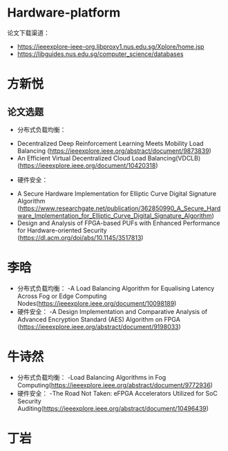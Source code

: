 # Hardware-platform
论文下载渠道：
- https://ieeexplore-ieee-org.libproxy1.nus.edu.sg/Xplore/home.jsp
- https://libguides.nus.edu.sg/computer_science/databases
# 方新悦
## 论文选题
+ 分布式负载均衡：
- Decentralized Deep Reinforcement Learning Meets Mobility Load Balancing (https://ieeexplore.ieee.org/abstract/document/9873839)
- An Efficient Virtual Decentralized Cloud Load Balancing(VDCLB) (https://ieeexplore.ieee.org/document/10420318)
+ 硬件安全：
- A Secure Hardware Implementation for Elliptic Curve Digital Signature Algorithm (https://www.researchgate.net/publication/362850990_A_Secure_Hardware_Implementation_for_Elliptic_Curve_Digital_Signature_Algorithm)
- Design and Analysis of FPGA-based PUFs with Enhanced Performance for Hardware-oriented Security (https://dl.acm.org/doi/abs/10.1145/3517813)

# 李晗
+ 分布式负载均衡：
-A Load Balancing Algorithm for Equalising Latency Across Fog or Edge Computing Nodes(https://ieeexplore.ieee.org/document/10098189)
+ 硬件安全：
-A Design Implementation and Comparative Analysis of Advanced Encryption Standard (AES) Algorithm on FPGA (https://ieeexplore.ieee.org/abstract/document/9198033)
# 牛诗然
+ 分布式负载均衡：
-Load Balancing Algorithms in Fog Computing(https://ieeexplore.ieee.org/abstract/document/9772936)
+ 硬件安全：
-The Road Not Taken: eFPGA Accelerators Utilized for SoC Security Auditing(https://ieeexplore.ieee.org/abstract/document/10496439)
# 丁岩
